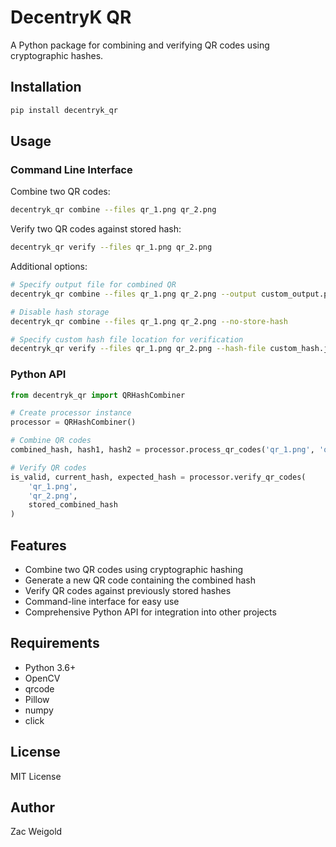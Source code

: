 # DecentryK QR

A Python package for combining and verifying QR codes using cryptographic hashes.

## Installation

```bash
pip install decentryk_qr
```

## Usage

### Command Line Interface

Combine two QR codes:
```bash
decentryk_qr combine --files qr_1.png qr_2.png
```

Verify two QR codes against stored hash:
```bash
decentryk_qr verify --files qr_1.png qr_2.png
```

Additional options:
```bash
# Specify output file for combined QR
decentryk_qr combine --files qr_1.png qr_2.png --output custom_output.png

# Disable hash storage
decentryk_qr combine --files qr_1.png qr_2.png --no-store-hash

# Specify custom hash file location for verification
decentryk_qr verify --files qr_1.png qr_2.png --hash-file custom_hash.json
```

### Python API

```python
from decentryk_qr import QRHashCombiner

# Create processor instance
processor = QRHashCombiner()

# Combine QR codes
combined_hash, hash1, hash2 = processor.process_qr_codes('qr_1.png', 'qr_2.png', 'output.png')

# Verify QR codes
is_valid, current_hash, expected_hash = processor.verify_qr_codes(
    'qr_1.png', 
    'qr_2.png', 
    stored_combined_hash
)
```

## Features

- Combine two QR codes using cryptographic hashing
- Generate a new QR code containing the combined hash
- Verify QR codes against previously stored hashes
- Command-line interface for easy use
- Comprehensive Python API for integration into other projects

## Requirements

- Python 3.6+
- OpenCV
- qrcode
- Pillow
- numpy
- click

## License

MIT License

## Author

Zac Weigold